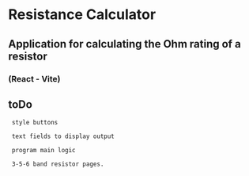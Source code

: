 # Resistance Calculator

## Application for calculating the Ohm rating of a resistor

### (React - Vite)

## toDo

     style buttons

     text fields to display output

     program main logic

     3-5-6 band resistor pages.

